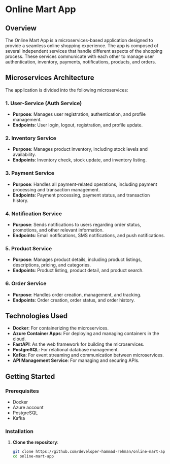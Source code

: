 # Online Mart App

## Overview

The Online Mart App is a microservices-based application designed to provide a seamless online shopping experience. The app is composed of several independent services that handle different aspects of the shopping process. These services communicate with each other to manage user authentication, inventory, payments, notifications, products, and orders.

## Microservices Architecture

The application is divided into the following microservices:

### 1. User-Service (Auth Service)
- **Purpose**: Manages user registration, authentication, and profile management.
- **Endpoints**: User login, logout, registration, and profile update.

### 2. Inventory Service
- **Purpose**: Manages product inventory, including stock levels and availability.
- **Endpoints**: Inventory check, stock update, and inventory listing.

### 3. Payment Service
- **Purpose**: Handles all payment-related operations, including payment processing and transaction management.
- **Endpoints**: Payment processing, payment status, and transaction history.

### 4. Notification Service
- **Purpose**: Sends notifications to users regarding order status, promotions, and other relevant information.
- **Endpoints**: Email notifications, SMS notifications, and push notifications.

### 5. Product Service
- **Purpose**: Manages product details, including product listings, descriptions, pricing, and categories.
- **Endpoints**: Product listing, product detail, and product search.

### 6. Order Service
- **Purpose**: Handles order creation, management, and tracking.
- **Endpoints**: Order creation, order status, and order history.

## Technologies Used

- **Docker**: For containerizing the microservices.
- **Azure Container Apps**: For deploying and managing containers in the cloud.
- **FastAPI**: As the web framework for building the microservices.
- **PostgreSQL**: For relational database management.
- **Kafka**: For event streaming and communication between microservices.
- **API Management Service**: For managing and securing APIs.

## Getting Started

### Prerequisites
- Docker
- Azure account
- PostgreSQL
- Kafka

### Installation

1. **Clone the repository**:
   ```sh
   git clone https://github.com/developer-hammad-rehman/online-mart-app.git
   cd online-mart-app
